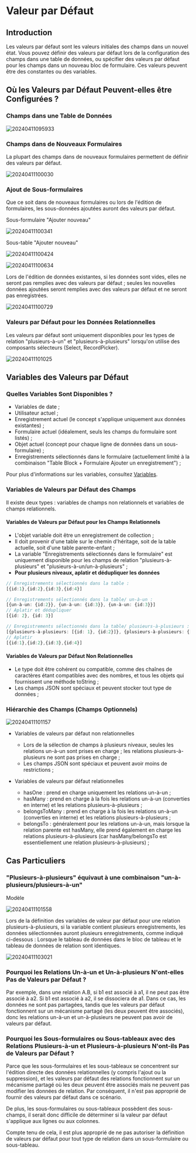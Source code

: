 # Valeur par Défaut

## Introduction

Les valeurs par défaut sont les valeurs initiales des champs dans un nouvel état. Vous pouvez définir des valeurs par défaut lors de la configuration des champs dans une table de données, ou spécifier des valeurs par défaut pour les champs dans un nouveau bloc de formulaire. Ces valeurs peuvent être des constantes ou des variables.

## Où les Valeurs par Défaut Peuvent-elles être Configurées ?

### Champs dans une Table de Données

![20240411095933](https://static-docs.nocobase.com/20240411095933.png)

### Champs dans de Nouveaux Formulaires

La plupart des champs dans de nouveaux formulaires permettent de définir des valeurs par défaut.

![20240411100030](https://static-docs.nocobase.com/20240411100030.png)

### Ajout de Sous-formulaires

Que ce soit dans de nouveaux formulaires ou lors de l'édition de formulaires, les sous-données ajoutées auront des valeurs par défaut.

Sous-formulaire "Ajouter nouveau"

![20240411100341](https://static-docs.nocobase.com/20240411100341.png)

Sous-table "Ajouter nouveau"

![20240411100424](https://static-docs.nocobase.com/20240411100424.png)

![20240411100634](https://static-docs.nocobase.com/20240411100634.png)

Lors de l'édition de données existantes, si les données sont vides, elles ne seront pas remplies avec des valeurs par défaut ; seules les nouvelles données ajoutées seront remplies avec des valeurs par défaut et ne seront pas enregistrées.

![20240411100729](https://static-docs.nocobase.com/20240411100729.png)

### Valeurs par Défaut pour les Données Relationnelles

Les valeurs par défaut sont uniquement disponibles pour les types de relation "plusieurs-à-un" et "plusieurs-à-plusieurs" lorsqu'on utilise des composants sélecteurs (Select, RecordPicker).

![20240411101025](https://static-docs.nocobase.com/20240411101025.png)

## Variables des Valeurs par Défaut

### Quelles Variables Sont Disponibles ?

- Variables de date ;
- Utilisateur actuel ;
- Enregistrement actuel (le concept s'applique uniquement aux données existantes) ;
- Formulaire actuel (idéalement, seuls les champs du formulaire sont listés) ;
- Objet actuel (concept pour chaque ligne de données dans un sous-formulaire) ;
- Enregistrements sélectionnés dans le formulaire (actuellement limité à la combinaison "Table Block + Formulaire Ajouter un enregistrement") ;

Pour plus d'informations sur les variables, consultez [Variables](/handbook/ui/variables).

### Variables de Valeurs par Défaut des Champs

Il existe deux types : variables de champs non relationnels et variables de champs relationnels.

#### Variables de Valeurs par Défaut pour les Champs Relationnels

- L'objet variable doit être un enregistrement de collection ;
- Il doit provenir d'une table sur le chemin d'héritage, soit de la table actuelle, soit d'une table parente-enfant ;
- La variable "Enregistrements sélectionnés dans le formulaire" est uniquement disponible pour les champs de relation "plusieurs-à-plusieurs" et "plusieurs-à-un/un-à-plusieurs" ;
- **Pour plusieurs niveaux, aplatir et dédupliquer les données**

```typescript
// Enregistrements sélectionnés dans la table :
[{id:1},{id:2},{id:3},{id:4}]

// Enregistrements sélectionnés dans la table/ un-à-un :
[{un-à-un: {id:2}}, {un-à-un: {id:3}}, {un-à-un: {id:3}}]
// Aplatir et dédupliquer
[{id: 2}, {id: 3}]

// Enregistrements sélectionnés dans la table/ plusieurs-à-plusieurs :
[{plusieurs-à-plusieurs: [{id: 1}, {id:2}]}, {plusieurs-à-plusieurs: {[id:3}, {id:4}]}]
// Aplatir
[{id:1},{id:2},{id:3},{id:4}]
```

#### Variables de Valeurs par Défaut Non Relationnelles

- Le type doit être cohérent ou compatible, comme des chaînes de caractères étant compatibles avec des nombres, et tous les objets qui fournissent une méthode toString ;
- Les champs JSON sont spéciaux et peuvent stocker tout type de données ;

### Hiérarchie des Champs (Champs Optionnels)

![20240411101157](https://static-docs.nocobase.com/20240411101157.png)

- Variables de valeurs par défaut non relationnelles

  - Lors de la sélection de champs à plusieurs niveaux, seules les relations un-à-un sont prises en charge ; les relations plusieurs-à-plusieurs ne sont pas prises en charge ;
  - Les champs JSON sont spéciaux et peuvent avoir moins de restrictions ;

- Variables de valeurs par défaut relationnelles

  - hasOne : prend en charge uniquement les relations un-à-un ;
  - hasMany : prend en charge à la fois les relations un-à-un (converties en interne) et les relations plusieurs-à-plusieurs ;
  - belongsToMany : prend en charge à la fois les relations un-à-un (converties en interne) et les relations plusieurs-à-plusieurs ;
  - belongsTo : généralement pour les relations un-à-un, mais lorsque la relation parente est hasMany, elle prend également en charge les relations plusieurs-à-plusieurs (car hasMany/belongsTo est essentiellement une relation plusieurs-à-plusieurs) ;

## Cas Particuliers

### "Plusieurs-à-plusieurs" équivaut à une combinaison "un-à-plusieurs/plusieurs-à-un"

Modèle

![20240411101558](https://static-docs.nocobase.com/20240411101558.png)

Lors de la définition des variables de valeur par défaut pour une relation plusieurs-à-plusieurs, si la variable contient plusieurs enregistrements, les données sélectionnées auront plusieurs enregistrements, comme indiqué ci-dessous :
Lorsque le tableau de données dans le bloc de tableau et le tableau de données de relation sont identiques.

![20240411103021](https://static-docs.nocobase.com/20240411103021.png)

### Pourquoi les Relations Un-à-un et Un-à-plusieurs N'ont-elles Pas de Valeurs par Défaut ?

Par exemple, dans une relation A.B, si b1 est associé à a1, il ne peut pas être associé à a2. Si b1 est associé à a2, il se dissociera de a1. Dans ce cas, les données ne sont pas partagées, tandis que les valeurs par défaut fonctionnent sur un mécanisme partagé (les deux peuvent être associés), donc les relations un-à-un et un-à-plusieurs ne peuvent pas avoir de valeurs par défaut.

### Pourquoi les Sous-formulaires ou Sous-tableaux avec des Relations Plusieurs-à-un et Plusieurs-à-plusieurs N'ont-ils Pas de Valeurs par Défaut ?

Parce que les sous-formulaires et les sous-tableaux se concentrent sur l'édition directe des données relationnelles (y compris l'ajout ou la suppression), et les valeurs par défaut des relations fonctionnent sur un mécanisme partagé où les deux peuvent être associés mais ne peuvent pas modifier les données de relation. Par conséquent, il n'est pas approprié de fournir des valeurs par défaut dans ce scénario.

De plus, les sous-formulaires ou sous-tableaux possèdent des sous-champs, il serait donc difficile de déterminer si la valeur par défaut s'applique aux lignes ou aux colonnes.

Compte tenu de cela, il est plus approprié de ne pas autoriser la définition de valeurs par défaut pour tout type de relation dans un sous-formulaire ou sous-tableau.
